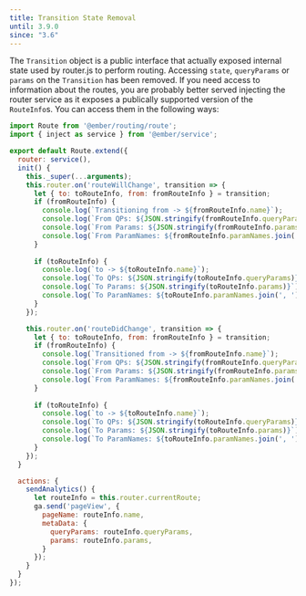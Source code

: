 ```yaml
---
title: Transition State Removal
until: 3.9.0
since: "3.6"
---
```



The `Transition` object is a public interface that actually exposed internal state used by router.js to perform routing. Accessing `state`, `queryParams` or `params` on the `Transition` has been removed. If you need access to information about the routes, you are probably better served injecting the router service as it exposes a publically supported version of the `RouteInfo`s. You can access them in the following ways:

```javascript
import Route from '@ember/routing/route';
import { inject as service } from '@ember/service';

export default Route.extend({
  router: service(),
  init() {
    this._super(...arguments);
    this.router.on('routeWillChange', transition => {
      let { to: toRouteInfo, from: fromRouteInfo } = transition;
      if (fromRouteInfo) {
        console.log(`Transitioning from -> ${fromRouteInfo.name}`);
        console.log(`From QPs: ${JSON.stringify(fromRouteInfo.queryParams)}`);
        console.log(`From Params: ${JSON.stringify(fromRouteInfo.params)}`);
        console.log(`From ParamNames: ${fromRouteInfo.paramNames.join(', ')}`);
      }
      
      if (toRouteInfo) {
        console.log(`to -> ${toRouteInfo.name}`);
        console.log(`To QPs: ${JSON.stringify(toRouteInfo.queryParams)}`);
        console.log(`To Params: ${JSON.stringify(toRouteInfo.params)}`);
        console.log(`To ParamNames: ${toRouteInfo.paramNames.join(', ')}`);
      }
    });

    this.router.on('routeDidChange', transition => {
      let { to: toRouteInfo, from: fromRouteInfo } = transition;
      if (fromRouteInfo) {
        console.log(`Transitioned from -> ${fromRouteInfo.name}`);
        console.log(`From QPs: ${JSON.stringify(fromRouteInfo.queryParams)}`);
        console.log(`From Params: ${JSON.stringify(fromRouteInfo.params)}`);
        console.log(`From ParamNames: ${fromRouteInfo.paramNames.join(', ')}`);
      }
      
      if (toRouteInfo) {
        console.log(`to -> ${toRouteInfo.name}`);
        console.log(`To QPs: ${JSON.stringify(toRouteInfo.queryParams)}`);
        console.log(`To Params: ${JSON.stringify(toRouteInfo.params)}`);
        console.log(`To ParamNames: ${toRouteInfo.paramNames.join(', ')}`);
      }
    });
  }

  actions: {
    sendAnalytics() {
      let routeInfo = this.router.currentRoute;
      ga.send('pageView', {
        pageName: routeInfo.name,
        metaData: {
          queryParams: routeInfo.queryParams,
          params: routeInfo.params,
        }
      });
    }
  }
});
```
